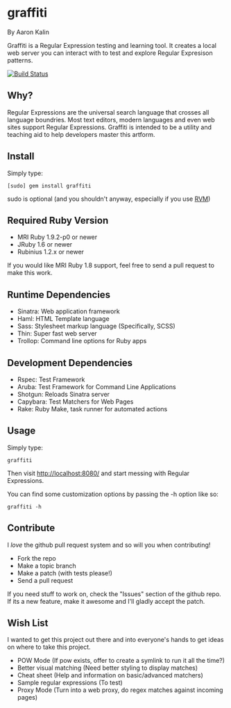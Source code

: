 graffiti
========

By Aaron Kalin

Graffiti is a Regular Expression testing and learning tool. It creates a
local web server you can interact with to test and explore Regular Expresison
patterns.

[![Build Status](http://travis-ci.org/martinisoft/graffiti.png)](http://travis-ci.org/martinisoft/graffiti)

Why?
----

Regular Expressions are the universal search language that crosses
all language boundries. Most text editors, modern languages and
even web sites support Regular Expressions.  Graffiti is intended
to be a utility and teaching aid to help developers master this artform.

Install
-------

Simply type:

```
[sudo] gem install graffiti
```

sudo is optional (and you shouldn't anyway, especially if you use [RVM](http://rvm.beginrescueend.com))

Required Ruby Version
---------------------

* MRI Ruby 1.9.2-p0 or newer
* JRuby 1.6 or newer
* Rubinius 1.2.x or newer

If you would like MRI Ruby 1.8 support, feel free to send a pull request
to make this work.

Runtime Dependencies
--------------------

* Sinatra: Web application framework
* Haml: HTML Template language
* Sass: Stylesheet markup language (Specifically, SCSS)
* Thin: Super fast web server
* Trollop: Command line options for Ruby apps

Development Dependencies
------------------------

* Rspec: Test Framework
* Aruba: Test Framework for Command Line Applications
* Shotgun: Reloads Sinatra server
* Capybara: Test Matchers for Web Pages
* Rake: Ruby Make, task runner for automated actions

Usage
-----

Simply type:

```
graffiti
```

Then visit [http://localhost:8080/](http://localhost:8080/) and
start messing with Regular Expressions.

You can find some customization options by passing the -h option like so:

```
graffiti -h
```

Contribute
----------

I *love* the github pull request system and so will you when contributing!

* Fork the repo
* Make a topic branch
* Make a patch (with tests please!)
* Send a pull request

If you need stuff to work on, check the "Issues" section of the
github repo. If its a new feature, make it awesome and I'll gladly accept
the patch.

Wish List
---------

I wanted to get this project out there and into everyone's hands
to get ideas on where to take this project.

* POW Mode (If pow exists, offer to create a symlink to run it all the time?)
* Better visual matching (Need better styling to display matches)
* Cheat sheet (Help and information on basic/advanced matchers)
* Sample regular expressions (To test)
* Proxy Mode (Turn into a web proxy, do regex matches against incoming pages)
